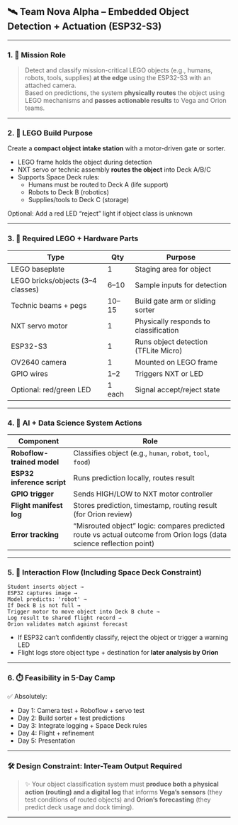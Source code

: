 ## 🛰️ Team Nova Alpha – Embedded Object Detection + Actuation (ESP32-S3)

---

### 1. 🎯 **Mission Role**  
> Detect and classify mission-critical LEGO objects (e.g., humans, robots, tools, supplies) **at the edge** using the ESP32-S3 with an attached camera.  
Based on predictions, the system **physically routes** the object using LEGO mechanisms and **passes actionable results** to Vega and Orion teams.

---

### 2. 🧱 **LEGO Build Purpose**  
Create a **compact object intake station** with a motor-driven gate or sorter.  
- LEGO frame holds the object during detection  
- NXT servo or technic assembly **routes the object** into Deck A/B/C  
- Supports Space Deck rules:
  - Humans must be routed to Deck A (life support)
  - Robots to Deck B (robotics)
  - Supplies/tools to Deck C (storage)

Optional: Add a red LED “reject” light if object class is unknown

---

### 3. 🧰 **Required LEGO + Hardware Parts**

| Type | Qty | Purpose |
|------|-----|---------|
| LEGO baseplate | 1 | Staging area for object |
| LEGO bricks/objects (3–4 classes) | 6–10 | Sample inputs for detection |
| Technic beams + pegs | 10–15 | Build gate arm or sliding sorter |
| NXT servo motor | 1 | Physically responds to classification |
| ESP32-S3 | 1 | Runs object detection (TFLite Micro) |
| OV2640 camera | 1 | Mounted on LEGO frame |
| GPIO wires | 1–2 | Triggers NXT or LED |
| Optional: red/green LED | 1 each | Signal accept/reject state |

---

### 4. 🧪 **AI + Data Science System Actions**

| Component | Role |
|----------|------|
| **Roboflow-trained model** | Classifies object (e.g., `human`, `robot`, `tool`, `food`) |
| **ESP32 inference script** | Runs prediction locally, routes result |
| **GPIO trigger** | Sends HIGH/LOW to NXT motor controller |
| **Flight manifest log** | Stores prediction, timestamp, routing result (for Orion review) |
| **Error tracking** | “Misrouted object” logic: compares predicted route vs actual outcome from Orion logs (data science reflection point)

---

### 5. 🔁 **Interaction Flow (Including Space Deck Constraint)**

```plaintext
Student inserts object →
ESP32 captures image →
Model predicts: 'robot' →
If Deck B is not full →
Trigger motor to move object into Deck B chute →
Log result to shared flight record →
Orion validates match against forecast
```

- If ESP32 can’t confidently classify, reject the object or trigger a warning LED
- Flight logs store object type + destination for **later analysis by Orion**

---

### 6. ⏱️ **Feasibility in 5-Day Camp**

✅ Absolutely:
- Day 1: Camera test + Roboflow + servo test
- Day 2: Build sorter + test predictions
- Day 3: Integrate logging + Space Deck rules
- Day 4: Flight + refinement
- Day 5: Presentation

---

### 🛠️ **Design Constraint: Inter-Team Output Required**

> ✨ Your object classification system must **produce both a physical action (routing) and a digital log** that informs **Vega’s sensors** (they test conditions of routed objects) and **Orion’s forecasting** (they predict deck usage and dock timing).

---
